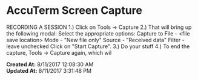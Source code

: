 # AccuTerm Screen Capture

RECORDING A SESSION 1.) Click on Tools -&gt; Capture 2.) That will bring up the following modal: Select the appropriate options: Capture to File - &lt;file save location&gt; Mode - "New file only" Source - "Received data" Filter - leave unchecked Click on "Start Capture". 3.) Do your stuff 4.) To end the capture, Tools -&gt; Capture again, which wil  

**Created At:** 8/11/2017 12:08:30 AM  
**Updated At:** 8/11/2017 3:31:48 PM  

